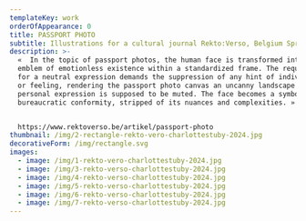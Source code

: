 ```yaml
---
templateKey: work
orderOfAppearance: 0
title: PASSPORT PHOTO
subtitle: Illustrations for a cultural journal Rekto:Verso, Belgium Spring 2024
description: >-
  «  In the topic of passport photos, the human face is transformed into an
  emblem of emotionless existence within a standardized frame. The requirement
  for a neutral expression demands the suppression of any hint of individuality
  or feeling, rendering the passport photo canvas an uncanny landscape where
  personal expression is supposed to be muted. The face becomes a symbol of
  bureaucratic conformity, stripped of its nuances and complexities. » 


  https://www.rektoverso.be/artikel/passport-photo
thumbnail: /img/2-rectangle-rekto-vero-charlottestuby-2024.jpg
decorativeForm: /img/rectangle.svg
images:
  - image: /img/1-rekto-vero-charlottestuby-2024.jpg
  - image: /img/3-rekto-verso-charlottestuby-2024.jpg
  - image: /img/4-rekto-verso-charlottestuby-2024.jpg
  - image: /img/5-rekto-verso-charlottestuby-2024.jpg
  - image: /img/6-rekto-verso-charlottestuby-2024.jpg
  - image: /img/7-rekto-verso-charlottestuby-2024.jpg
---
```

